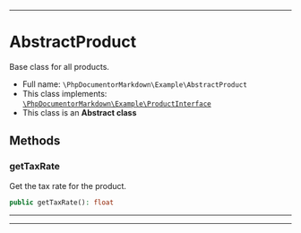 ***

# AbstractProduct

Base class for all products.

* Full name: `\PhpDocumentorMarkdown\Example\AbstractProduct`
* This class implements:
  [`\PhpDocumentorMarkdown\Example\ProductInterface`](./ProductInterface.md)
* This class is an **Abstract class**

## Methods

### getTaxRate

Get the tax rate for the product.

```php
public getTaxRate(): float
```

***


***

